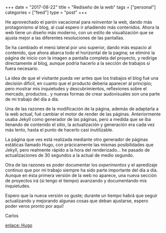 +++
date = "2017-08-22"
title = "Rediseño de la web"
tags = ["personal"]
categories = ["feed"]
type = "post"
+++

He aprovechado el parón vacacional para *reinventar* la web, dando más protagonismo al blog, al cual espero ir añadiendo más contenidos. Ahora la web tiene un diseño más moderno, con un estilo de visualización que se ajusta mejor a las diferentes resoluciones de las pantallas.

<!--more--> 

Se ha cambiado el menú lateral por uno superior, dando más espacio al contenido, que ahora abarca todo el horizontal de la pagina; se eliminó la página de inicio con la imagen a pantalla completa del proyecto, y redirige directamente al blog, aunque podría hacerlo a la sección de trabajos si fuera necesario.

La idea de que el visitante pueda ver antes que los trabajos el blog fué una decisión dificil, en cuanto que el producto debería aparecer al principio; pero mostrar mis inquietudes y descubrimientos, reflexiones sobre el mercado, productos.. y nuevas formas de crear audovisuales son una parte de mi trabajo del día a día.

Una de las razones de la modificación de la página, además de adaptarla a la web actual, fué cambiar el motor de render de las páginas. Anteriormente usaba Jekyll como generador de las páginas, pero a medida que se iba llenando de contenido el sitio, la actualización y generación era cada vez más lento, hasta el punto de hacerlo casi inutilizable.

La página que ves está realizada mediante otro generador de páginas estáticas llamado Hugo, con prácicamente las mismas posibilidades que Jekyll, pero realmente rápido a la hora del renderizado... he pasado de actualizaciones de 30 segundos a la actual de medio segundo.

Otra de las razones es poder documentar los *experimentos* y el apredizaje continuo que por mi trabajo siempre ha sido parte importante del día a día. Aunque en ésta primera versión de la web no aparece, una nueva sección de proyectos irá (si tengo el tiempo) avanzando y documentando mis inquietudes.

Espero que la nueva versión os guste; durante un tiempo habrá que seguir actualizando y mejorando algunas cosas que deban ajustarse, espero poder veros pronto por aquí!

Carlos

[enlace: Hugo](https://gohugo.io/)
